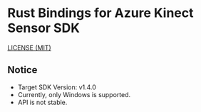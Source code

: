 Rust Bindings for Azure Kinect Sensor SDK
=====

[LICENSE (MIT)](LICENSE)

## Notice

* Target SDK Version: v1.4.0
* Currently, only Windows is supported.
* API is not stable.
